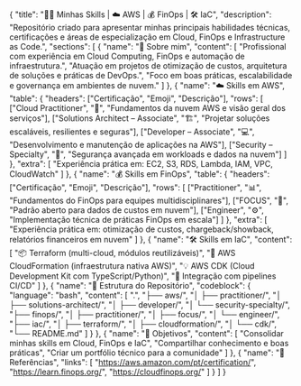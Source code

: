 {
  "title": "👨‍💻 Minhas Skills | ☁️ AWS | 💰 FinOps | 🛠️ IaC",
  "description": "Repositório criado para apresentar minhas principais habilidades técnicas, certificações e áreas de especialização em Cloud, FinOps e Infrastructure as Code.",
  "sections": [
    {
      "name": "🚀 Sobre mim",
      "content": [
        "Profissional com experiência em Cloud Computing, FinOps e automação de infraestrutura.",
        "Atuação em projetos de otimização de custos, arquitetura de soluções e práticas de DevOps.",
        "Foco em boas práticas, escalabilidade e governança em ambientes de nuvem."
      ]
    },
    {
      "name": "☁️ Skills em AWS",
      "table": {
        "headers": ["Certificação", "Emoji", "Descrição"],
        "rows": [
          ["Cloud Practitioner", "📘", "Fundamentos da nuvem AWS e visão geral dos serviços"],
          ["Solutions Architect – Associate", "🏗️", "Projetar soluções escaláveis, resilientes e seguras"],
          ["Developer – Associate", "💻", "Desenvolvimento e manutenção de aplicações na AWS"],
          ["Security – Specialty", "🔐", "Segurança avançada em workloads e dados na nuvem"]
        ]
      },
      "extra": [
        "Experiência prática em: EC2, S3, RDS, Lambda, IAM, VPC, CloudWatch"
      ]
    },
    {
      "name": "💰 Skills em FinOps",
      "table": {
        "headers": ["Certificação", "Emoji", "Descrição"],
        "rows": [
          ["Practitioner", "📊", "Fundamentos do FinOps para equipes multidisciplinares"],
          ["FOCUS", "📑", "Padrão aberto para dados de custos em nuvem"],
          ["Engineer", "⚙️", "Implementação técnica de práticas FinOps em escala"]
        ]
      },
      "extra": [
        "Experiência prática em: otimização de custos, chargeback/showback, relatórios financeiros em nuvem"
      ]
    },
    {
      "name": "🛠️ Skills em IaC",
      "content": [
        "📦 Terraform (multi-cloud, módulos reutilizáveis)",
        "📜 AWS CloudFormation (infraestrutura nativa AWS)",
        "💡 AWS CDK (Cloud Development Kit com TypeScript/Python)",
        "🔄 Integração com pipelines CI/CD"
      ]
    },
    {
      "name": "📂 Estrutura do Repositório",
      "codeblock": {
        "language": "bash",
        "content": [
          ".",
          "├── aws/",
          "│   ├── practitioner/",
          "│   ├── solutions-architect/",
          "│   ├── developer/",
          "│   └── security-specialty/",
          "├── finops/",
          "│   ├── practitioner/",
          "│   ├── focus/",
          "│   └── engineer/",
          "├── iac/",
          "│   ├── terraform/",
          "│   ├── cloudformation/",
          "│   └── cdk/",
          "└── README.md"
        ]
      }
    },
    {
      "name": "🎯 Objetivos",
      "content": [
        "Consolidar minhas skills em Cloud, FinOps e IaC",
        "Compartilhar conhecimento e boas práticas",
        "Criar um portfólio técnico para a comunidade"
      ]
    },
    {
      "name": "📌 Referências",
      "links": [
        "https://aws.amazon.com/pt/certification/",
        "https://learn.finops.org/",
        "https://cloudfinops.org/"
      ]
    }
  ]
}

